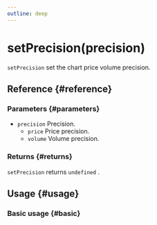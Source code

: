 ```yaml
---
outline: deep
---
```


# setPrecision(precision)
`setPrecision` set the chart price volume precision.

## Reference {#reference}
<!--@include: @/@views/api/references/instance/setPrecision.md-->

### Parameters {#parameters}
- `precision` Precision.
  - `price` Price precision.
  - `volume` Volume precision.

### Returns {#returns}
`setPrecision` returns `undefined` .

## Usage {#usage}
<script setup>
import SetPrecision from '../../../@views/api/samples/setPrecision/index.vue'
</script>

### Basic usage {#basic}
<SetPrecision/>